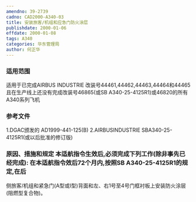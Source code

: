 ```yaml
---
amendno: 39-2739
cadno: CAD2000-A340-03
title: 安装旅客/机组和应急门防火涂层
publishdate: 2000-01-06
effdate: 2000-01-08
tags: A340
categories: 华东管理局
author: 何正华
---
```


### 适用范围 
适用于已完成AIRBUS INDUSTRIE 改装号44461,44462,44463,44464和44465且在生产线上还没有完成改装号46865(或SB A340-25-4125R1)或46820的所有A340系列飞机

### 参考文件
1.DGAC颁发的 AD1999-441-125(B) 
    2.AIRBUSINDUSTRIE SBA340-25-4125R1(或以后批准的修订版) 


### 原因、措施和规定     本适航指令生效后,必须完成下列工作(除非事先已经完成):     在本适航指令效后72个月内,按照SB A340-25-4125R1的规定,在后
侧旅客/机组和紧急门(A型或I型)背面和左、右1号至4号门框衬板上安装防火涂层(阻燃型复合物)。
